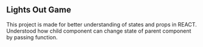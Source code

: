 ## Lights Out Game
This project is made for better understanding of states and props in REACT. Understood how child component can change state of parent component by passing function.


